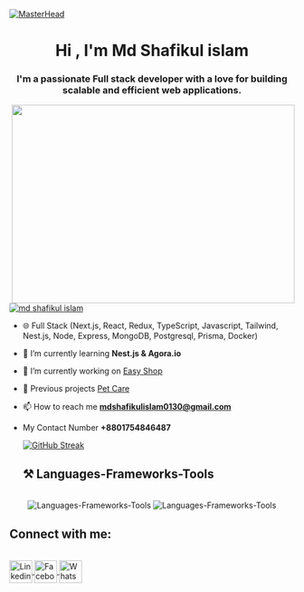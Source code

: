 [![MasterHead](https://res.cloudinary.com/dudjn6epk/image/upload/v1734954068/yzlpjtdvkkwsatkclv6q.jpg)](https://rishavchanda.io)
<h1 align="center">Hi , I'm Md Shafikul islam</h1>
<h3 align="center">I'm a passionate Full stack developer with a love for building scalable and efficient web applications.</h3>

<img align="right" width="500" height="350" src="https://res.cloudinary.com/dudjn6epk/image/upload/v1734958327/sebj4dq5hl0pvz85xo4j.webp"/>


<p align="left"> <a href="[https://twitter.com/md shafikul islam](https://twitter.com/ProgramarR26747)" target="blank"><img src="https://img.shields.io/twitter/follow/md shafikul islam?logo=twitter&style=for-the-badge" alt="md shafikul islam" /></a> </p>

- 🌐 Full Stack (Next.js, React, Redux, TypeScript, Javascript, Tailwind, Nest.js, Node, Express, MongoDB, Postgresql, Prisma, Docker)
- 🌱 I’m currently learning **Nest.js & Agora.io**

- 🔭 I’m currently working on [Easy Shop](https://easyshopclient.vercel.app/)

- 🔭 Previous projects [Pet Care](https://petcareclient.vercel.app/)
- 📫 How to reach me **mdshafikulislam0130@gmail.com**
- My Contact Number **+8801754846487**

  [![GitHub Streak](https://github-readme-streak-stats.herokuapp.com?user=programarreza&theme=dark&date_format=j%20M%5B%20Y%5D&card_width=1000)](https://git.io/streak-stats)

  <h2 align="left">⚒️ Languages-Frameworks-Tools</h2>
<br/>
<div align="center">
    <img src="https://skillicons.dev/icons?i=nextjs,react,redux,typescript,javascript,tailwind," alt="Languages-Frameworks-Tools" />
    <img src="https://skillicons.dev/icons?i=nestjs,nodejs,express,mongodb,postgresql,prisma,docker,vercel,firebase" alt="Languages-Frameworks-Tools" /><br>
</div>

<h2 align="left">Connect with me:</h2>
<br/>
<div align="left"> 
   <a href="https://www.linkedin.com/in/shafikul-islam11/">
     <img height=40 align="center" title="LinkedIn || MD Shafikul Islam" src="https://cdn-icons-png.flaticon.com/128/145/145807.png"   
  alt="Linkedin" />
  </a>
    <a href="https://www.facebook.com/ProgrammerReza/">
     <img height=40 align="center" title="Facebook || MD Shafikul Islam" src="https://cdn-icons-png.flaticon.com/128/5968/5968764.png" alt="Facebook" />
  </a>
    <a href="https://wa.me/+8801754846487/">
     <img height=40 align="center" title="Whatsapp || MD Alimuzzaman Haris" src="https://cdn-icons-png.flaticon.com/128/15713/15713434.png" alt="WhatsApp" />
  </a>
</div>


  
  
  
  
  
  
  
  


